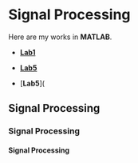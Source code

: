 # Signal Processing
Here are my works in **MATLAB**.
- [**Lab1**](https://github.com/IsilEna/SignalProcessing/blob/main/signal_lab1_isilsonmez.pdf)


- [**Lab5**](https://github.com/IsilEna/SignalProcessing/blob/main/Signals_LAB5%20_%20Sonmez_%20Isil.pdf)
- [**Lab5**](


##  Signal Processing
###  Signal Processing
#### Signal Processing
